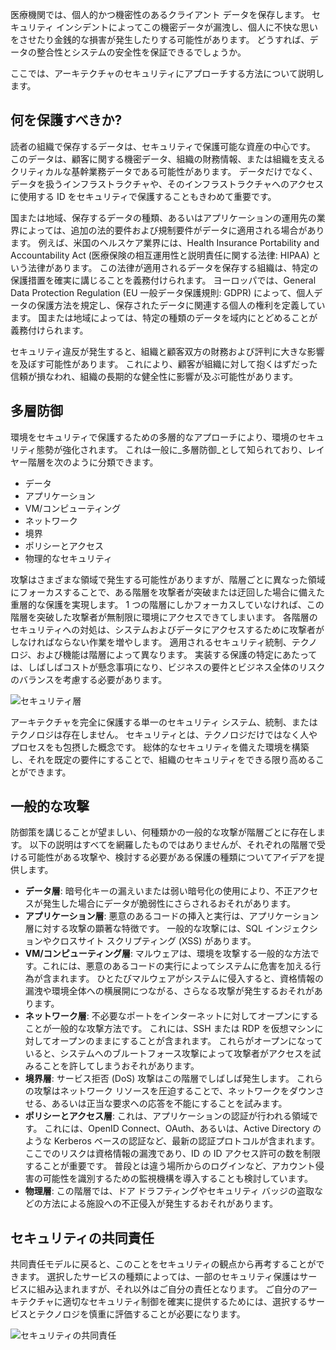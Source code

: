 医療機関では、個人的かつ機密性のあるクライアント データを保存します。 セキュリティ インシデントによってこの機密データが漏洩し、個人に不快な思いをさせたり金銭的な損害が発生したりする可能性があります。 どうすれば、データの整合性とシステムの安全性を保証できるでしょうか。 

ここでは、アーキテクチャのセキュリティにアプローチする方法について説明します。

## <a name="what-should-i-protect"></a>何を保護すべきか?

読者の組織で保存するデータは、セキュリティで保護可能な資産の中心です。 このデータは、顧客に関する機密データ、組織の財務情報、または組織を支えるクリティカルな基幹業務データである可能性があります。 データだけでなく、データを扱うインフラストラクチャや、そのインフラストラクチャへのアクセスに使用する ID をセキュリティで保護することもきわめて重要です。

国または地域、保存するデータの種類、あるいはアプリケーションの運用先の業界によっては、追加の法的要件および規制要件がデータに適用される場合があります。 例えば、米国のヘルスケア業界には、Health Insurance Portability and Accountability Act (医療保険の相互運用性と説明責任に関する法律: HIPAA) という法律があります。 この法律が適用されるデータを保存する組織は、特定の保護措置を確実に講じることを義務付けられます。 ヨーロッパでは、General Data Protection Regulation (EU 一般データ保護規則: GDPR) によって、個人データの保護方法を規定し、保存されたデータに関連する個人の権利を定義しています。 国または地域によっては、特定の種類のデータを域内にとどめることが義務付けられます。

セキュリティ違反が発生すると、組織と顧客双方の財務および評判に大きな影響を及ぼす可能性があります。 これにより、顧客が組織に対して抱くはずだった信頼が損なわれ、組織の長期的な健全性に影響が及ぶ可能性があります。

## <a name="defense-in-depth"></a>多層防御

環境をセキュリティで保護するための多層的なアプローチにより、環境のセキュリティ態勢が強化されます。 これは一般に_多層防御_として知られており、レイヤー階層を次のように分類できます。

* データ
* アプリケーション
* VM/コンピューティング
* ネットワーク
* 境界
* ポリシーとアクセス
* 物理的なセキュリティ

攻撃はさまざまな領域で発生する可能性がありますが、階層ごとに異なった領域にフォーカスすることで、ある階層を攻撃者が突破または迂回した場合に備えた重層的な保護を実現します。 1 つの階層にしかフォーカスしていなければ、この階層を突破した攻撃者が無制限に環境にアクセスできてしまいます。 各階層のセキュリティへの対処は、システムおよびデータにアクセスするために攻撃者がしなければならない作業を増やします。 適用されるセキュリティ統制、テクノロジ、および機能は階層によって異なります。 実装する保護の特定にあたっては、しばしばコストが懸念事項になり、ビジネスの要件とビジネス全体のリスクのバランスを考慮する必要があります。

![セキュリティ層](../media-draft/security-layers.png)

アーキテクチャを完全に保護する単一のセキュリティ システム、統制、またはテクノロジは存在しません。 セキュリティとは、テクノロジだけではなく人やプロセスをも包摂した概念です。 総体的なセキュリティを備えた環境を構築し、それを既定の要件にすることで、組織のセキュリティをできる限り高めることができます。

## <a name="common-attacks"></a>一般的な攻撃

防御策を講じることが望ましい、何種類かの一般的な攻撃が階層ごとに存在します。 以下の説明はすべてを網羅したものではありませんが、それぞれの階層で受ける可能性がある攻撃や、検討する必要がある保護の種類についてアイデアを提供します。

* **データ層**: 暗号化キーの漏えいまたは弱い暗号化の使用により、不正アクセスが発生した場合にデータが脆弱性にさらされるおそれがあります。
* **アプリケーション層**: 悪意のあるコードの挿入と実行は、アプリケーション層に対する攻撃の顕著な特徴です。 一般的な攻撃には、SQL インジェクションやクロスサイト スクリプティング (XSS) があります。
* **VM/コンピューティング層**: マルウェアは、環境を攻撃する一般的な方法です。これには、悪意のあるコードの実行によってシステムに危害を加える行為が含まれます。 ひとたびマルウェアがシステムに侵入すると、資格情報の漏洩や環境全体への横展開につながる、さらなる攻撃が発生するおそれがあります。
* **ネットワーク層**: 不必要なポートをインターネットに対してオープンにすることが一般的な攻撃方法です。 これには、SSH または RDP を仮想マシンに対してオープンのままにすることが含まれます。 これらがオープンになっていると、システムへのブルートフォース攻撃によって攻撃者がアクセスを試みることを許してしまうおそれがあります。
* **境界層**: サービス拒否 (DoS) 攻撃はこの階層でしばしば発生します。 これらの攻撃はネットワーク リソースを圧迫することで、ネットワークをダウンさせる、あるいは正当な要求への応答を不能にすることを試みます。
* **ポリシーとアクセス層**: これは、アプリケーションの認証が行われる領域です。 これには、OpenID Connect、OAuth、あるいは、Active Directory のような Kerberos ベースの認証など、最新の認証プロトコルが含まれます。 ここでのリスクは資格情報の漏洩であり、ID の ID アクセス許可の数を制限することが重要です。 普段とは違う場所からのログインなど、アカウント侵害の可能性を識別するための監視機構を導入することも検討しています。
* **物理層**: この階層では、ドア ドラフティングやセキュリティ バッジの盗取などの方法による施設への不正侵入が発生するおそれがあります。

## <a name="shared-security-responsibility"></a>セキュリティの共同責任

共同責任モデルに戻ると、このことをセキュリティの観点から再考することができます。 選択したサービスの種類によっては、一部のセキュリティ保護はサービスに組み込まれますが、それ以外はご自分の責任となります。 ご自分のアーキテクチャに適切なセキュリティ制御を確実に提供するためには、選択するサービスとテクノロジを慎重に評価することが必要になります。

![セキュリティの共同責任](../media-draft/shared_responsibilities.png)